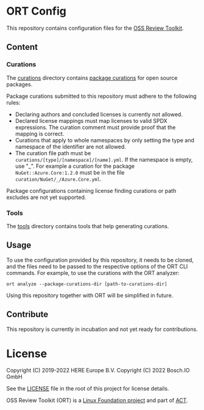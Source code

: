 # ORT Config

This repository contains configuration files for the [OSS Review Toolkit](https://github.com/oss-review-toolkit/ort).

## Content

### Curations

The [curations](./curations/) directory contains
[package curations](https://github.com/oss-review-toolkit/ort/blob/main/docs/config-file-curations-yml.md) for
open source packages.

Package curations submitted to this repository must adhere to the following rules:

* Declaring authors and concluded licenses is currently not allowed.
* Declared license mappings must map licenses to valid SPDX expressions. The curation comment must provide proof that
  the mapping is correct.
* Curations that apply to whole namespaces by only setting the type and namespace of the identifier are not allowed.
* The curation file path must be `curations/[type]/[namespace]/[name].yml`. If the namespace is empty, use "_". For
  example a curation for the package `NuGet::Azure.Core:1.2.0` must be in the file `curation/NuGet/_/Azure.Core.yml`.

Package configurations containing license finding curations or path excludes are not yet supported.

### Tools

The [tools](./tools/) directory contains tools that help generating curations.

## Usage

To use the configuration provided by this repository, it needs to be cloned, and the files need to be passed to the
respective options of the ORT CLI commands. For example, to use the curations with the ORT analyzer:

```
ort analyze --package-curations-dir [path-to-curations-dir]
```

Using this repository together with ORT will be simplified in future.

## Contribute

This repository is currently in incubation and not yet ready for contributions.

# License

Copyright (C) 2019-2022 HERE Europe B.V.
Copyright (C) 2022 Bosch.IO GmbH

See the [LICENSE](./LICENSE) file in the root of this project for license details.

OSS Review Toolkit (ORT) is a [Linux Foundation project](https://www.linuxfoundation.org) and part of
[ACT](https://automatecompliance.org/).
